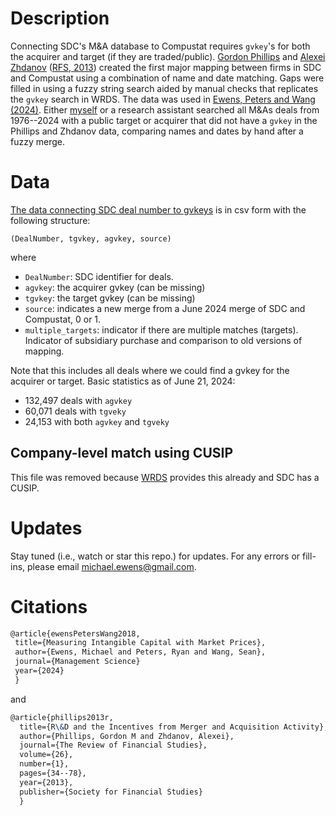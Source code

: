 # Description

Connecting SDC's M&A database to Compustat requires `gvkey`'s for both the acquirer and target (if they are traded/public). [Gordon Phillips](http://www.tuck.dartmouth.edu/faculty/faculty-directory/gordon-phillips) and [Alexei Zhdanov](https://sites.psu.edu/auz15/) ([RFS, 2013](https://academic.oup.com/rfs/article/26/1/34/1593273)) created the first major mapping between firms in SDC and Compustat using a combination of name and date matching.  Gaps were filled in using a fuzzy string search aided by manual checks that replicates the `gvkey` search in WRDS.  The data was used in [Ewens, Peters and Wang (2024)]([https://papers.ssrn.com/sol3/papers.cfm?abstract_id=3287437](https://osf.io/preprints/socarxiv/kvp2f/)). Either [myself](https://michaelewens.com/) or a research assistant searched all M&As  deals from 1976--2024 with a public target or acquirer that did not have a `gvkey` in the Phillips and Zhdanov data, comparing names and dates by hand after a fuzzy merge.

# Data

[The data connecting SDC deal number to gvkeys](https://github.com/michaelewens/sdc_ma_gvkeys/blob/master/dealnum_to_gvkey.csv) is in csv form with the following structure:

`(DealNumber, tgvkey, agvkey, source)`

where 

* `DealNumber`: SDC identifier for deals.  
* `agvkey`: the acquirer gvkey (can be missing)
* `tgvkey`: the target gvkey (can be missing)
* `source`: indicates a new merge from a June 2024 merge of SDC and Compustat, 0 or 1. 
* `multiple_targets`: indicator if there are multiple matches (targets).  Indicator of subsidiary purchase and comparison to old versions of mapping.
  
Note that this includes all deals where we could find a gvkey for the acquirer or target.  Basic statistics as of June 21, 2024:

* 132,497 deals with `agvkey`
* 60,071 deals with `tgveky`
* 24,153 with both `agvkey` and `tgveky`

## Company-level match using CUSIP

This file was removed because [WRDS](https://wrds-www.wharton.upenn.edu/login/?next=/pages/get-data/center-research-security-prices-crsp/annual-update/crspcompustat-merged/compustat-crsp-link/) provides this already and SDC has a CUSIP. 

# Updates

Stay tuned (i.e., watch or star this repo.) for updates.  For any errors or fill-ins, please email michael.ewens@gmail.com.

# Citations

```Latex
@article{ewensPetersWang2018,
 title={Measuring Intangible Capital with Market Prices},
 author={Ewens, Michael and Peters, Ryan and Wang, Sean},
 journal={Management Science}
 year={2024}
 }
```
and 
```Latex
@article{phillips2013r,
  title={R\&D and the Incentives from Merger and Acquisition Activity},
  author={Phillips, Gordon M and Zhdanov, Alexei},
  journal={The Review of Financial Studies},
  volume={26},
  number={1},
  pages={34--78},
  year={2013},
  publisher={Society for Financial Studies}
  }



